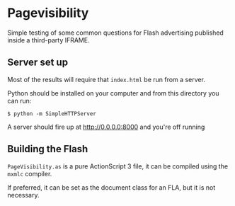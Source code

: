 # Pagevisibility
Simple testing of some common questions for Flash advertising published inside a third-party IFRAME.

## Server set up
Most of the results will require that `index.html` be run from a server. 

Python should be installed on your computer and from this directory you can run:

`$ python -m SimpleHTTPServer`

A server should fire up at http://0.0.0.0:8000 and you're off running

## Building the Flash
`PageVisibility.as` is a pure ActionScript 3 file, it can be compiled using the `mxmlc` compiler.

If preferred, it can be set as the document class for an FLA, but it is not necessary.